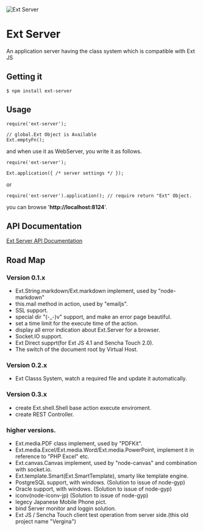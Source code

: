 ![Ext Server](http://xenophy.github.com/ext-server/resources/images/ext-server-logo.jpg)

# Ext Server

An application server having the class system which is compatible with Ext JS

## Getting it

    $ npm install ext-server

## Usage

    require('ext-server');
    
    // global.Ext Object is Available
    Ext.emptyFn();

and when use it as WebServer, you write it as follows.

    require('ext-server');
    
    Ext.application({ /* server settings */ });

or

    require('ext-server').application(); // require return "Ext" Object.

you can browse '**http://localhost:8124**'.

## API Documentation

[Ext Server API Documentation](http://xenophy.github.com/ext-server/)


## Road Map

### Version 0.1.x
* Ext.String.markdown/Ext.markdown implement, used by "node-markdown"
* this.mail method in action, used by "emailjs".
* SSL support.
* special dir "(-_-)v" support, and make an error page beautiful.
* set a time limit for the execute time of the action.
* display all error indication about Ext.Server for a browser.
* Socket.IO support.
* Ext Direct supprt(for Ext JS 4.1 and Sencha Touch 2.0).
* The switch of the document root by Virtual Host.

### Version 0.2.x
* Ext Classs System, watch a required file and update it automatically.

### Version 0.3.x
* create Ext.shell.Shell base action execute enviroment.
* create REST Controller.

### higher versions.
* Ext.media.PDF class implement, used by "PDFKit".
* Ext.media.Excel/Ext.media.Word/Ext.media.PowerPoint, implement it in reference to "PHP Excel" etc.
* Ext.canvas.Canvas implement, used by "node-canvas" and combination with socket.io.
* Ext.template.Smart(Ext.SmartTemplate), smarty like template engine.
* PostgreSQL support, with windows. (Solution to issue of node-gyp)
* Oracle support, with windows. (Solution to issue of node-gyp)
* iconv(node-iconv-jp) (Solution to issue of node-gyp)
* legecy Japanese Mobile Phone pict.
* bind Server monitor and loggin solution.
* Ext JS / Sencha Touch client test operation from server side.(this old project name "Vergina")

